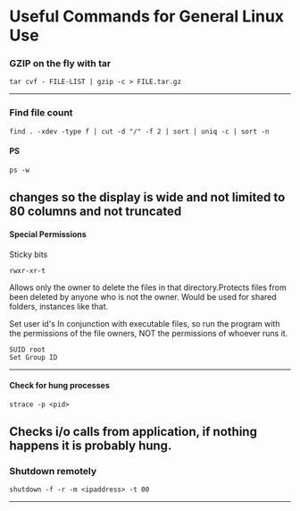 # Useful Commands for General Linux Use

### GZIP on the fly with tar

```
tar cvf - FILE-LIST | gzip -c > FILE.tar.gz  
```
---

### Find file count

```
find . -xdev -type f | cut -d "/" -f 2 | sort | uniq -c | sort -n
```

#### PS 

```
ps -w 
```
changes so the display is wide and not limited to 80 columns and not truncated 
---

#### Special Permissions

Sticky bits

```
rwxr-xr-t
```
Allows only the owner to delete the files in that directory.Protects files from been deleted by anyone who is not the owner.
Would be used for shared folders, instances like that.

Set user id's 
In conjunction with executable files, so run the program with the permissions of the file owners, NOT the permissions of whoever runs it. 
```
SUID root 
Set Group ID
```
---

#### Check for hung processes
```
strace -p <pid>
```
Checks i/o calls from application, if nothing happens it is probably hung.
---

### Shutdown remotely
```
shutdown -f -r -m <ipaddress> -t 00
```
---

